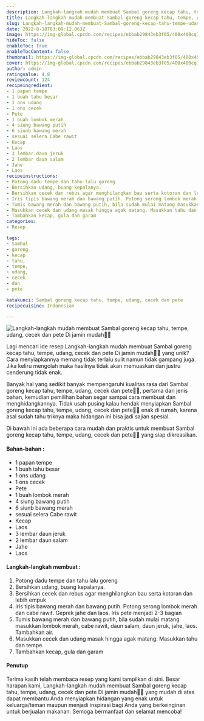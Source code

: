 ```yaml
---
description: Langkah-langkah mudah membuat Sambal goreng kecap tahu, tempe, udang, cecek dan pete Di jamin mudah"
title: Langkah-langkah mudah membuat Sambal goreng kecap tahu, tempe, udang, cecek dan pete Di jamin mudah
slug: Langkah-langkah-mudah-membuat-Sambal-goreng-kecap-tahu-tempe-udang-cecek-dan-pete-Di-jamin-mudah
date: 2022-8-18T03:09:12.063Z
image: https://img-global.cpcdn.com/recipes/ebbab29843eb3f05/400x400cq70/photo.jpg
hideToc: false
enableToc: true
enableTocContent: false
thumbnail: https://img-global.cpcdn.com/recipes/ebbab29843eb3f05/400x400cq70/photo.jpg
cover: https://img-global.cpcdn.com/recipes/ebbab29843eb3f05/400x400cq70/photo.jpg
author: admin
ratingvalue: 4.8
reviewcount: 124
recipeingredient:
- 1 papan tempe
- 1 buah tahu besar
- 1 ons udang
- 1 ons cecek
- Pete
- 1 buah lombok merah
- 4 siung bawang putih
- 6 siunb bawang merah
- sesuai selera Cabe rawit
- Kecap
- Laos
- 3 lembar daun jeruk
- 2 lembar daun salam
- Jahe
- Laos
recipeinstructions:
- Potong dadu tempe dan tahu lalu goreng
- Bersihkan udang, buang kepalanya.
- Bersihkan cecek dan rebus agar menghilangkan bau serta kotoran dan lebih empuk
- Iris tipis bawang merah dan bawang putih. Potong serong lombok merah dan cabe rawit. Geprek jahe dan laos. Iris pete menjadi 2-3 bagian
- Tumis bawang merah dan bawang putih, bila sudah mulai matang masukkan lombok merah, cabe rawit, daun salam, daun jeruk, jahe, laos. Tambahkan air.
- Masukkan cecek dan udang masak hingga agak matang. Masukkan tahu dan tempe.
- Tambahkan kecap, gula dan garam
categories:
- Resep

tags:
- Sambal
- goreng
- kecap
- tahu,
- tempe,
- udang,
- cecek
- dan
- pete

katakunci: Sambal goreng kecap tahu, tempe, udang, cecek dan pete
recipecuisine: Indonesian

---
```


![Langkah-langkah mudah membuat Sambal goreng kecap tahu, tempe, udang, cecek dan pete Di jamin mudah👩‍🍳](https://img-global.cpcdn.com/recipes/ebbab29843eb3f05/400x400cq70/photo.jpg)

Lagi mencari ide resep Langkah-langkah mudah membuat Sambal goreng kecap tahu, tempe, udang, cecek dan pete Di jamin mudah👩‍🍳 yang unik? Cara menyiapkannya memang tidak terlalu sulit namun tidak gampang juga. Jika keliru mengolah maka hasilnya tidak akan memuaskan dan justru cenderung tidak enak.

Banyak hal yang sedikit banyak mempengaruhi kualitas rasa dari Sambal goreng kecap tahu, tempe, udang, cecek dan pete👩‍🍳, pertama dari jenis bahan, kemudian pemilihan bahan segar sampai cara membuat dan menghidangkannya. Tidak usah pusing kalau hendak menyiapkan Sambal goreng kecap tahu, tempe, udang, cecek dan pete👩‍🍳 enak di rumah, karena asal sudah tahu triknya maka hidangan ini bisa jadi sajian spesial.

Di bawah ini ada beberapa cara mudah dan praktis untuk membuat Sambal goreng kecap tahu, tempe, udang, cecek dan pete👩‍🍳 yang siap dikreasikan.

<!--inarticleads1-->

#### Bahan-bahan :

- 1 papan tempe
- 1 buah tahu besar
- 1 ons udang
- 1 ons cecek
- Pete
- 1 buah lombok merah
- 4 siung bawang putih
- 6 siunb bawang merah
- sesuai selera Cabe rawit
- Kecap
- Laos
- 3 lembar daun jeruk
- 2 lembar daun salam
- Jahe
- Laos

<!--inarticleads2-->

#### Langkah-langkah membuat :

1. Potong dadu tempe dan tahu lalu goreng
1. Bersihkan udang, buang kepalanya.
1. Bersihkan cecek dan rebus agar menghilangkan bau serta kotoran dan lebih empuk
1. Iris tipis bawang merah dan bawang putih. Potong serong lombok merah dan cabe rawit. Geprek jahe dan laos. Iris pete menjadi 2-3 bagian
1. Tumis bawang merah dan bawang putih, bila sudah mulai matang masukkan lombok merah, cabe rawit, daun salam, daun jeruk, jahe, laos. Tambahkan air.
1. Masukkan cecek dan udang masak hingga agak matang. Masukkan tahu dan tempe.
1. Tambahkan kecap, gula dan garam

#### Penutup

Terima kasih telah membaca resep yang kami tampilkan di sini. Besar harapan kami, Langkah-langkah mudah membuat Sambal goreng kecap tahu, tempe, udang, cecek dan pete Di jamin mudah👩‍🍳 yang mudah di atas dapat membantu Anda menyiapkan hidangan yang enak untuk keluarga/teman maupun menjadi inspirasi bagi Anda yang berkeinginan untuk berjualan makanan. Semoga bermanfaat dan selamat mencoba!